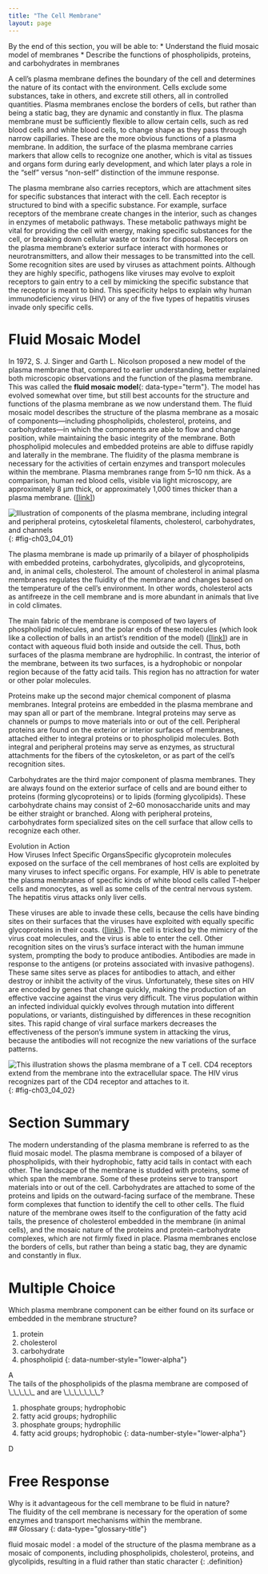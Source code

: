 ```yaml
---
title: "The Cell Membrane"
layout: page
---
```



<div data-type="abstract" markdown="1">
By the end of this section, you will be able to:
* Understand the fluid mosaic model of membranes
* Describe the functions of phospholipids, proteins, and carbohydrates in membranes

</div>

A cell’s plasma membrane defines the boundary of the cell and determines the nature of its contact with the environment. Cells exclude some substances, take in others, and excrete still others, all in controlled quantities. Plasma membranes enclose the borders of cells, but rather than being a static bag, they are dynamic and constantly in flux. The plasma membrane must be sufficiently flexible to allow certain cells, such as red blood cells and white blood cells, to change shape as they pass through narrow capillaries. These are the more obvious functions of a plasma membrane. In addition, the surface of the plasma membrane carries markers that allow cells to recognize one another, which is vital as tissues and organs form during early development, and which later plays a role in the “self” versus “non-self” distinction of the immune response.

The plasma membrane also carries receptors, which are attachment sites for specific substances that interact with the cell. Each receptor is structured to bind with a specific substance. For example, surface receptors of the membrane create changes in the interior, such as changes in enzymes of metabolic pathways. These metabolic pathways might be vital for providing the cell with energy, making specific substances for the cell, or breaking down cellular waste or toxins for disposal. Receptors on the plasma membrane’s exterior surface interact with hormones or neurotransmitters, and allow their messages to be transmitted into the cell. Some recognition sites are used by viruses as attachment points. Although they are highly specific, pathogens like viruses may evolve to exploit receptors to gain entry to a cell by mimicking the specific substance that the receptor is meant to bind. This specificity helps to explain why human immunodeficiency virus (HIV) or any of the five types of hepatitis viruses invade only specific cells.

# Fluid Mosaic Model

In 1972, S. J. Singer and Garth L. Nicolson proposed a new model of the plasma membrane that, compared to earlier understanding, better explained both microscopic observations and the function of the plasma membrane. This was called the **fluid mosaic model**{: data-type="term"}. The model has evolved somewhat over time, but still best accounts for the structure and functions of the plasma membrane as we now understand them. The fluid mosaic model describes the structure of the plasma membrane as a mosaic of components—including phospholipids, cholesterol, proteins, and carbohydrates—in which the components are able to flow and change position, while maintaining the basic integrity of the membrane. Both phospholipid molecules and embedded proteins are able to diffuse rapidly and laterally in the membrane. The fluidity of the plasma membrane is necessary for the activities of certain enzymes and transport molecules within the membrane. Plasma membranes range from 5–10 nm thick. As a comparison, human red blood cells, visible via light microscopy, are approximately 8 µm thick, or approximately 1,000 times thicker than a plasma membrane. ([\[link\]](#fig-ch03_04_01))

 ![Illustration of components of the plasma membrane, including integral and peripheral proteins, cytoskeletal filaments, cholesterol, carbohydrates, and channels](../resources/Figure_03_04_01.jpg "The fluid mosaic model of the plasma membrane structure describes the plasma membrane as a fluid combination of phospholipids, cholesterol, proteins, and carbohydrates."){: #fig-ch03_04_01}

The plasma membrane is made up primarily of a bilayer of phospholipids with embedded proteins, carbohydrates, glycolipids, and glycoproteins, and, in animal cells, cholesterol. The amount of cholesterol in animal plasma membranes regulates the fluidity of the membrane and changes based on the temperature of the cell’s environment. In other words, cholesterol acts as antifreeze in the cell membrane and is more abundant in animals that live in cold climates.

The main fabric of the membrane is composed of two layers of phospholipid molecules, and the polar ends of these molecules (which look like a collection of balls in an artist’s rendition of the model) ([\[link\]](#fig-ch03_04_01)) are in contact with aqueous fluid both inside and outside the cell. Thus, both surfaces of the plasma membrane are hydrophilic. In contrast, the interior of the membrane, between its two surfaces, is a hydrophobic or nonpolar region because of the fatty acid tails. This region has no attraction for water or other polar molecules.

Proteins make up the second major chemical component of plasma membranes. Integral proteins are embedded in the plasma membrane and may span all or part of the membrane. Integral proteins may serve as channels or pumps to move materials into or out of the cell. Peripheral proteins are found on the exterior or interior surfaces of membranes, attached either to integral proteins or to phospholipid molecules. Both integral and peripheral proteins may serve as enzymes, as structural attachments for the fibers of the cytoskeleton, or as part of the cell’s recognition sites.

Carbohydrates are the third major component of plasma membranes. They are always found on the exterior surface of cells and are bound either to proteins (forming glycoproteins) or to lipids (forming glycolipids). These carbohydrate chains may consist of 2–60 monosaccharide units and may be either straight or branched. Along with peripheral proteins, carbohydrates form specialized sites on the cell surface that allow cells to recognize each other.

<div data-type="note" data-has-label="true" class="note evolution non-majors" data-label="" markdown="1">
<div data-type="title" class="title">
Evolution in Action
</div>
<span data-type="title">How Viruses Infect Specific Organs</span>Specific glycoprotein molecules exposed on the surface of the cell membranes of host cells are exploited by many viruses to infect specific organs. For example, HIV is able to penetrate the plasma membranes of specific kinds of white blood cells called T-helper cells and monocytes, as well as some cells of the central nervous system. The hepatitis virus attacks only liver cells.

These viruses are able to invade these cells, because the cells have binding sites on their surfaces that the viruses have exploited with equally specific glycoproteins in their coats. ([\[link\]](#fig-ch03_04_02)). The cell is tricked by the mimicry of the virus coat molecules, and the virus is able to enter the cell. Other recognition sites on the virus’s surface interact with the human immune system, prompting the body to produce antibodies. Antibodies are made in response to the antigens (or proteins associated with invasive pathogens). These same sites serve as places for antibodies to attach, and either destroy or inhibit the activity of the virus. Unfortunately, these sites on HIV are encoded by genes that change quickly, making the production of an effective vaccine against the virus very difficult. The virus population within an infected individual quickly evolves through mutation into different populations, or variants, distinguished by differences in these recognition sites. This rapid change of viral surface markers decreases the effectiveness of the person’s immune system in attacking the virus, because the antibodies will not recognize the new variations of the surface patterns.

![This illustration shows the plasma membrane of a T cell. CD4 receptors extend from the membrane into the extracellular space. The HIV virus recognizes part of the CD4 receptor and attaches to it.](../resources/Figure_03_04_02.jpg "HIV docks at and binds to the CD4 receptor, a glycoprotein on the surface of T cells, before entering, or infecting, the cell. (credit: modification of work by US National Institutes of Health/National Institute of Allergy and Infectious Diseases)"){: #fig-ch03_04_02}


</div>

# Section Summary

The modern understanding of the plasma membrane is referred to as the fluid mosaic model. The plasma membrane is composed of a bilayer of phospholipids, with their hydrophobic, fatty acid tails in contact with each other. The landscape of the membrane is studded with proteins, some of which span the membrane. Some of these proteins serve to transport materials into or out of the cell. Carbohydrates are attached to some of the proteins and lipids on the outward-facing surface of the membrane. These form complexes that function to identify the cell to other cells. The fluid nature of the membrane owes itself to the configuration of the fatty acid tails, the presence of cholesterol embedded in the membrane (in animal cells), and the mosaic nature of the proteins and protein-carbohydrate complexes, which are not firmly fixed in place. Plasma membranes enclose the borders of cells, but rather than being a static bag, they are dynamic and constantly in flux.

# Multiple Choice

<div data-type="exercise" class="exercise">
<div data-type="problem" class="problem" markdown="1">
Which plasma membrane component can be either found on its surface or embedded in the membrane structure?

1.  protein
2.  cholesterol
3.  carbohydrate
4.  phospholipid
{: data-number-style="lower-alpha"}

</div>
<div data-type="solution" class="solution" markdown="1">
A

</div>
</div>

<div data-type="exercise" class="exercise">
<div data-type="problem" class="problem" markdown="1">
The tails of the phospholipids of the plasma membrane are composed of \_\_\_\_\_ and are \_\_\_\_\_\_\_?

1.  phosphate groups; hydrophobic
2.  fatty acid groups; hydrophilic
3.  phosphate groups; hydrophilic
4.  fatty acid groups; hydrophobic
{: data-number-style="lower-alpha"}

</div>
<div data-type="solution" class="solution" markdown="1">
D

</div>
</div>

# Free Response

<div data-type="exercise" class="exercise">
<div data-type="problem" class="problem" markdown="1">
Why is it advantageous for the cell membrane to be fluid in nature?

</div>
<div data-type="solution" class="solution" markdown="1">
The fluidity of the cell membrane is necessary for the operation of some enzymes and transport mechanisms within the membrane.

</div>
</div>

<div data-type="glossary" markdown="1">
## Glossary
{: data-type="glossary-title"}

fluid mosaic model
: a model of the structure of the plasma membrane as a mosaic of components, including phospholipids, cholesterol, proteins, and glycolipids, resulting in a fluid rather than static character
{: .definition}

</div>

